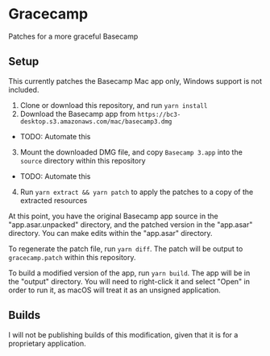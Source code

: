 # Gracecamp

Patches for a more graceful Basecamp

## Setup

This currently patches the Basecamp Mac app only, Windows support is not included.

1. Clone or download this repository, and run `yarn install`
2. Download the Basecamp app from `https://bc3-desktop.s3.amazonaws.com/mac/basecamp3.dmg`
  - TODO: Automate this
3. Mount the downloaded DMG file, and copy `Basecamp 3.app` into the `source` directory within this repository
  - TODO: Automate this
4. Run `yarn extract && yarn patch` to apply the patches to a copy of the extracted resources

At this point, you have the original Basecamp app source in the "app.asar.unpacked" directory, and the patched version in the "app.asar" directory. You can make edits within the "app.asar" directory.

To regenerate the patch file, run `yarn diff`. The patch will be output to `gracecamp.patch` within this repository.

To build a modified version of the app, run `yarn build`. The app will be in the "output" directory. You will need to right-click it and select "Open" in order to run it, as macOS will treat it as an unsigned application.

## Builds

I will not be publishing builds of this modification, given that it is for a proprietary application.
